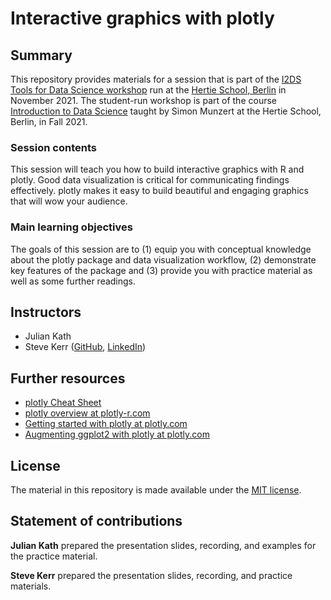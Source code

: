 # Interactive graphics with plotly


## Summary

This repository provides materials for a session that is part of the [I2DS Tools for Data Science workshop](https://github.com/intro-to-data-science-21-workshop) run at the [Hertie School, Berlin](https://www.hertie-school.org/en/) in November 2021. The student-run workshop is part of the course [Introduction to Data Science](https://github.com/intro-to-data-science-21) taught by Simon Munzert at the Hertie School, Berlin, in Fall 2021.

### Session contents

This session will teach you how to build interactive graphics with R and plotly. Good data visualization is critical for communicating findings effectively. plotly makes it easy to build beautiful and engaging graphics that will wow your audience.

### Main learning objectives

The goals of this session are to (1) equip you with conceptual knowledge about the plotly package and data visualization workflow, (2) demonstrate key features of the package and (3) provide you with practice material as well as some further readings.


## Instructors

- Julian Kath
- Steve Kerr ([GitHub](https://github.com/smkerr), [LinkedIn](https://www.linkedin.com/in/stevenmileskerr/))


## Further resources

- [plotly Cheat Sheet](https://images.plot.ly/plotly-documentation/images/r_cheat_sheet.pdf)
- [plotly overview at plotly-r.com](https://plotly-r.com)
- [Getting started with plotly at plotly.com](https://plotly.com/r/getting-started/)
- [Augmenting ggplot2 with plotly at plotly.com](https://plotly.com/ggplot2/getting-started/) 


## License

The material in this repository is made available under the [MIT license](http://opensource.org/licenses/mit-license.php). 

## Statement of contributions

**Julian Kath** prepared the presentation slides, recording, and examples for the practice material.

**Steve Kerr** prepared the presentation slides, recording, and practice materials.
